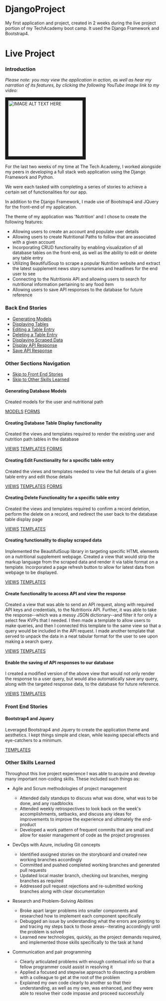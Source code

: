 # DjangoProject
My first application and project, created in 2 weeks during the live project portion of my TechAcademy boot camp. It used the Django Framework and Bootstrap4.
# Live Project
### Introduction

*Please note: you may view the application in action, as well as hear my narration of its features, by clicking the following YouTube image link to my video:*

<a href="http://www.youtube.com/watch?feature=player_embedded&v=NfGk2z3rD3Y
" target="_blank"><img src="http://img.youtube.com/vi/NfGk2z3rD3Y/0.jpg" 
alt="IMAGE ALT TEXT HERE" width="240" height="180" border="10" /></a>

For the last two weeks of my time at The Tech Academy, I worked alongside my peers in developing a full stack web application using the Django Framework and Python. 

We were each tasked with completing a series of stories to achieve a certain set of functionalities for our app. 

In addition to the Django Framework, I made use of Bootstrap4 and JQuery for the front-end of my application. 

The theme of my application was 'Nutrition' and I chose to create the following features:

- Allowing users to create an account and populate user details
- Allowing users to create Nutritional Paths to follow that are associated with a given account
- Incorporating CRUD functionality by enabling visualization of all database tables on the front-end, as well as the ability to edit or delete any table entry
- Utilizing BeautifulSoup to scrape a popular Nutrition website and extract the latest supplement news story summaries and headlines for the end user to see
- Connecting to the Nutritionix API and allowing users to search for nutritional information pertaining to any food item
- Allowing users to save API responses to the database for future reference

### Back End Stories
- [Generating Models](#generating-database-models)
- [Displaying Tables](#creating-database-table-display-functionality)
- [Editing a Table Entry](#creating-edit-functionality-for-a-specific-table-entry)
- [Deleting a Table Entry](#creating-delete-functionality-for-a-specific-table-entry)
- [Displaying Scraped Data](#creating-functionality-to-display-scraped-data)
- [Display API Response](#create-functionality-to-access-API-and-view-the-response)
- [Save API Response](#enabling-the-saving-of-API-responses-to-our-database)

### Other Sections Navigation
- [Skip to Front End Stories](#front-end-stories)
- [Skip to Other Skills Learned](#other-skills-learned)


#### Generating Database Models 

Created models for the user and nutritional path

[MODELS](https://github.com/developeralain/DjangoProject/blob/main/this_is_my_first_djangoapp/NutritionApp/Nutrition/forms.py)
[FORMS](https://github.com/developeralain/DjangoProject/blob/main/this_is_my_first_djangoapp/NutritionApp/Nutrition/forms.py)

#### Creating Database Table Display functionality

Created the views and templates required to render the existing user and nutrition path tables in the database

[VIEWS](https://github.com/developeralain/DjangoProject/blob/main/this_is_my_first_djangoapp/NutritionApp/Nutrition/views.py)
[TEMPLATES](https://github.com/developeralain/DjangoProject/tree/main/this_is_my_first_djangoapp/NutritionApp/Nutrition/templates/Nutrition)
[FORMS](https://github.com/developeralain/DjangoProject/blob/main/this_is_my_first_djangoapp/NutritionApp/Nutrition/forms.py)

#### Creating Edit Functionality for a specific table entry

Created the  views and templates needed to view the full details of a given table entry and edit those details 
 
[VIEWS](https://github.com/developeralain/DjangoProject/blob/main/this_is_my_first_djangoapp/NutritionApp/Nutrition/views.py)
[TEMPLATES](https://github.com/developeralain/DjangoProject/tree/main/this_is_my_first_djangoapp/NutritionApp/Nutrition/templates/Nutrition)
[FORMS](https://github.com/developeralain/DjangoProject/blob/main/this_is_my_first_djangoapp/NutritionApp/Nutrition/forms.py)

#### Creating Delete Functionality for a specific table entry

Created the views and templates required to confirm a record deletion, perform the delete on a record, and redirect the user back to the database table display page

[VIEWS](https://github.com/developeralain/DjangoProject/blob/main/this_is_my_first_djangoapp/NutritionApp/Nutrition/views.py)
[TEMPLATES](https://github.com/developeralain/DjangoProject/tree/main/this_is_my_first_djangoapp/NutritionApp/Nutrition/templates/Nutrition)

#### Creating functionality to display scraped data 

Implemented the BeautifulSoup library in targeting specific HTML elements on a nutritional supplement webpage. Created a view that would strip the markup language from the scraped data and render it via table format on a template. Incorporated a page refresh button to allow for latest data from webpage to be displayed.

[VIEWS](https://github.com/developeralain/DjangoProject/blob/main/this_is_my_first_djangoapp/NutritionApp/Nutrition/views.py)
[TEMPLATES](https://github.com/developeralain/DjangoProject/tree/main/this_is_my_first_djangoapp/NutritionApp/Nutrition/templates/Nutrition)

#### Create functionality to access API and view the response 

Created a view that was able to send an API request, along with required API keys and credentials, to the Nutritionix API. 
Further, it was able to take the response--which was a messy JSON dictionary--and filter it for only a select few KVPs that I needed. I then made a template to allow users to make queries, and then I connected this template to the same view so that a query would be included in the API request. 
I made another template that served to unpack the data in a neat tabular format for the user to see upon making a search query. 

[VIEWS](https://github.com/developeralain/DjangoProject/blob/main/this_is_my_first_djangoapp/NutritionApp/Nutrition/views.py)
[TEMPLATES](https://github.com/developeralain/DjangoProject/tree/main/this_is_my_first_djangoapp/NutritionApp/Nutrition/templates/Nutrition)

#### Enable the saving of API responses to our database 

I created a modified version of the above view that would not only render the response to a user query, but would also automatically save any query, along with the targeted response data, to the database for future reference.

[VIEWS](https://github.com/developeralain/DjangoProject/blob/main/this_is_my_first_djangoapp/NutritionApp/Nutrition/views.py)
[TEMPLATES](https://github.com/developeralain/DjangoProject/tree/main/this_is_my_first_djangoapp/NutritionApp/Nutrition/templates/Nutrition)

### Front End Stories
#### Bootstrap4 and Jquery

Leveraged Bootstrap4 and Jquery to create the application theme and aesthetics. I kept things simple and clean, while leaving special effects and eye-catchers to a minimum. 

[TEMPLATES](https://github.com/developeralain/DjangoProject/tree/main/this_is_my_first_djangoapp/NutritionApp/Nutrition/templates/Nutrition)

### Other Skills Learned

Throughout this live project experience I was able to acquire and develop many important non-coding skills. These included such things as:

- Agile and Scrum methodologies of project management
	- Attended daily standups to discuss what was done, what was to be done, and any roadblocks
	- Attended weekly retrospectives to look back on the week's accomplishments, setbacks, and discuss any ideas for improvements
	to improve the experience and ultimately the end-product
	- Developed a work pattern of frequent commits that are small and allow for easier management of code as the project progresses
	
- DevOps with Azure, including Git concepts
	- Identified assigned stories on the storyboard and created new working branches accordingly
	- Committed and pushed completed working branches and generated pull requests
	- Updated local master branch, checking out branches, merging branches as required 
	- Addressed pull request rejections and re-submitted working branches along with clear documentation

- Research and Problem-Solving Abilities
	- Broke apart larger problems into smaller components and researched how to implement each component specifically
	- Debugged an issue by understanding what the errors are pointing to and tracing my steps back to those areas--iterating
	accordingly until the problem is solved 
	- Learned new technologies, quickly, as the project demands required, and implemented those skills specifically to the task at
	hand

- Communication and pair programming
	- Clearly articulated problems with enough contextual info so that a fellow programmer could assist in resolving it
	- Applied a focused and stepwise approach to dissecting a problem with a colleague to get at the root of the problem 
	- Explained my own code clearly to another so that their understanding, as well as my own, was enhanced, and they were able to resolve their
	code impasse and proceed successfully
